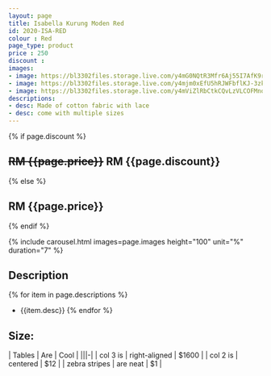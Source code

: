 ```yaml
---
layout: page
title: Isabella Kurung Moden Red
id: 2020-ISA-RED
colour : Red
page_type: product
price : 250
discount : 
images:
- image: https://bl3302files.storage.live.com/y4mG0NQtR3Mfr6Aj55I7AfK9rmky5yvRmdGD8ISlvLLDJqNgx7wH8DkxfmiCbyoEckCRvUDurAz4xOXyI_T9md-suDA8igRue4iwjY8yaGing66F3P1-ETnB5fGO5beLmskyWYUQ6U8uiq8mSjsxK5hR8dSv9rRnLX38JelSRKlocbYnkOOcP8HCWJZ0rRD2N_c?width=819&height=1024&cropmode=none
- image: https://bl3302files.storage.live.com/y4mjm0xEfU5hRJWFbflKJ-3zkYOJ33F7P5wac9CHoIhonK3cTB_lZnO2kR8wkS1uUzGAh3XAiB1jYz7HCidBmH2k6bvX2zEYhJhTfq5oqmUJds6ekJASSQlB3RuC06CBkgVU1e23gbGTE-2PO7ac56yqD9l_2VBGZHuStTeLN36WJleh1EFQS-aFODXpgV28EvP?width=819&height=1024&cropmode=none
- image: https://bl3302files.storage.live.com/y4mViZlRbCtkCQvLzVLCOFMnowZiQjnPFCvSdIzgBZeHafjmXTYv-Ts4o9qI_8W0rrp74wpNlnTyvVc2qn126OPwYo9bQu91iSU5b8Q-7Sew18mFWTTIFGgeZTXanoAmjk-s_rMv_U2r7AGKAShuWf6GHRhP3nEIKoqwdMibS_QcZDP-cgmxSdAw7S5cQgjEn5K?width=819&height=1024&cropmode=none
descriptions:
- desc: Made of cotton fabric with lace
- desc: come with multiple sizes
---
```

{% if page.discount %}
##  **~~RM {{page.price}}~~ RM {{page.discount}}**
{% else %}
## **RM {{page.price}}**
{% endif %}

{% include carousel.html images=page.images height="100" unit="%" duration="7" %}

## Description
{% for item in page.descriptions %}
- {{item.desc}}
{% endfor %}


## Size:  

| Tables        | Are           | Cool  |
|||-|
| col 3 is      | right-aligned | $1600 |
| col 2 is      | centered      |   $12 |
| zebra stripes | are neat      |    $1 |

  
